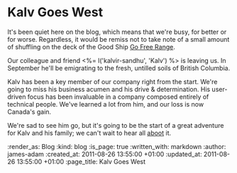 Kalv Goes West
=============

It's been quiet here on the blog, which means that we're busy, for better or for worse. Regardless, it would be remiss not to take note of a small amount of shuffling on the deck of the Good Ship [Go Free Range](/).

Our colleague and friend <%= l('kalvir-sandhu', 'Kalv') %> is leaving us. In September he'll be emigrating to the fresh, untilled soils of British Columbia.

Kalv has been a key member of our company right from the start. We're going to miss his business acumen and his drive & determination. His user-driven focus has been invaluable in a company composed entirely of technical people. We've learned a lot from him, and our loss is now Canada's gain.

We're sad to see him go, but it's going to be the start of a great adventure for Kalv and his family; we can't wait to hear all [aboot][] it.


[aboot]: http://www.urbandictionary.com/define.php?term=aboot

:render_as: Blog
:kind: blog
:is_page: true
:written_with: markdown
:author: james-adam
:created_at: 2011-08-26 13:55:00 +01:00
:updated_at: 2011-08-26 13:55:00 +01:00
:page_title: Kalv Goes West
